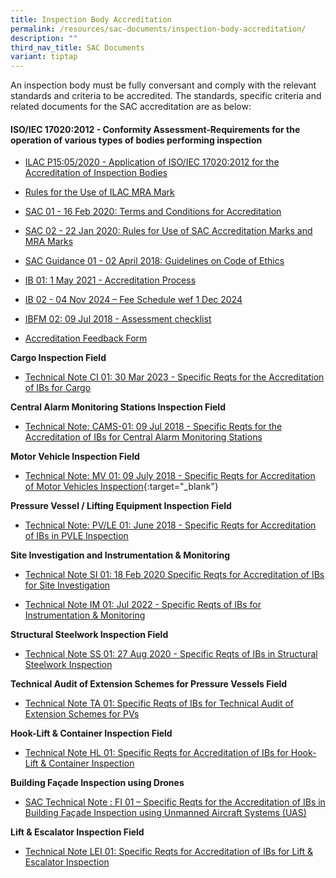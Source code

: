 ```yaml
---
title: Inspection Body Accreditation
permalink: /resources/sac-documents/inspection-body-accreditation/
description: ""
third_nav_title: SAC Documents
variant: tiptap
---
```

<p>An inspection body must be fully conversant and comply with the relevant
standards and criteria to be accredited. The standards, specific criteria
and related documents for the SAC accreditation are as below:</p>
<h4>ISO/IEC 17020:2012 - Conformity Assessment-Requirements for the operation of various types of bodies performing inspection</h4>
<ul>
<li>
<p><a href="/files/Documents/Inspection%20body%20accreditation/ILAC-P15-05-2020.pdf" rel="noopener noreferrer nofollow" target="_blank">ILAC P15:05/2020 - Application of ISO/IEC 17020:2012 for the Accreditation of Inspection Bodies</a>
</p>
</li>
<li>
<p><a href="/files/Documents/Inspection%20body%20accreditation/ILAC_R7_05_2015-Rules-for-the-Use-of-the-ILAC-MRA-Mark1.pdf" rel="noopener noreferrer nofollow" target="_blank">Rules for the Use of ILAC MRA Mark</a>
</p>
</li>
<li>
<p><a href="/files/Documents/Laboratory%20Accreditation/SAC-01-16Feb2020.pdf" rel="noopener noreferrer nofollow" target="_blank">SAC 01 - 16 Feb 2020: Terms and Conditions for Accreditation</a>
</p>
</li>
<li>
<p><a href="/files/Documents/Laboratory%20Accreditation/SAC-02-22-Jan-20.pdf" rel="noopener noreferrer nofollow" target="_blank">SAC 02 - 22 Jan 2020: Rules for Use of SAC Accreditation Marks and MRA Marks</a>
</p>
</li>
<li>
<p><a href="/files/Documents/SAC-Guidance-01-Guidelines-on-Code-of-Ethics-(02-April-2018).pdf" rel="noopener noreferrer nofollow" target="_blank">SAC Guidance 01 - 02 April 2018: Guidelines on Code of Ethics</a>
</p>
</li>
<li>
<p><a href="/files/Documents/Inspection%20body%20accreditation/IB-01-01-May-2021.pdf" rel="noopener noreferrer nofollow" target="_blank">IB 01: 1 May 2021 - Accreditation Process</a>
</p>
</li>
<li>
<p><a href="https://go.gov.sg/ib-fees-schedule-04nov2024" rel="noopener nofollow" target="_blank">IB 02 - 04 Nov 2024 – Fee Schedule wef 1 Dec 2024</a>
</p>
</li>
<li>
<p><a href="/files/Documents/Inspection%20body%20accreditation/IBFM-02-Assessment-Checklist-(09-July-2018).docx" rel="noopener noreferrer nofollow" target="_blank">IBFM 02: 09 Jul 2018 - Assessment checklist</a>
</p>
</li>
<li>
<p><a href="/files/Documents/SACFM10-AC-feedback-form-15-Jul-19.doc" rel="noopener noreferrer nofollow" target="_blank">Accreditation Feedback Form</a>
</p>
</li>
</ul>
<p><strong>Cargo Inspection Field</strong>
</p>
<ul data-tight="true" class="tight">
<li>
<p><a href="/files/Documents/Inspection%20body%20accreditation/ci_01-30mar2023.pdf" rel="noopener noreferrer nofollow" target="_blank">Technical Note CI 01: 30 Mar 2023 - Specific Reqts for the Accreditation of IBs for Cargo</a>
</p>
</li>
</ul>
<p><strong>Central Alarm Monitoring Stations Inspection Field</strong>
</p>
<ul data-tight="true" class="tight">
<li>
<p><a href="/files/Documents/Inspection%20body%20accreditation/CAMS-01-(09-July-2018).pdf" rel="noopener noreferrer nofollow" target="_blank">Technical Note: CAMS-01: 09 Jul 2018 - Specific Reqts for the Accreditation of IBs for Central Alarm Monitoring Stations</a>
</p>
</li>
</ul>
<p><strong>Motor Vehicle Inspection Field</strong>
</p>
<ul data-tight="true" class="tight">
<li>
<p><a href="/files/Documents/Inspection%20body%20accreditation/MV-01-(09-July-2018).pdf" rel="noopener noreferrer nofollow" target="_blank">Technical Note: MV 01: 09 July 2018 - Specific Reqts for Accreditation of Motor Vehicles Inspection</a>{:target="_blank"}</p>
</li>
</ul>
<p><strong>Pressure Vessel / Lifting Equipment Inspection Field</strong>
</p>
<ul data-tight="true" class="tight">
<li>
<p><a href="/files/Documents/Inspection%20body%20accreditation/Technical-Note-PVLE-01-(05-June-2018).pdf" rel="noopener noreferrer nofollow" target="_blank">Technical Note: PV/LE 01: June 2018 - Specific Reqts for Accreditation of IBs in PVLE Inspection</a>
</p>
</li>
</ul>
<p><strong>Site Investigation and Instrumentation &amp; Monitoring</strong>
</p>
<ul>
<li>
<p><a href="/files/Documents/Inspection%20body%20accreditation/SI-01-18-Feb-2020.pdf" rel="noopener noreferrer nofollow" target="_blank">Technical Note SI 01: 18 Feb 2020 Specific Reqts for Accreditation of IBs for Site Investigation</a>
</p>
</li>
<li>
<p><a href="/files/Documents/Inspection%20body%20accreditation/TechNote-IM01-2022.pdf" rel="noopener noreferrer nofollow" target="_blank">Technical Note IM 01: Jul 2022 - Specific Reqts of IBs for Instrumentation &amp; Monitoring</a>
</p>
</li>
</ul>
<p><strong>Structural Steelwork Inspection Field</strong>
</p>
<ul data-tight="true" class="tight">
<li>
<p><a href="/files/Documents/Inspection%20body%20accreditation/SS-01-27-Aug2020.pdf" rel="noopener noreferrer nofollow" target="_blank">Technical Note SS 01: 27 Aug 2020 - Specific Reqts of IBs in Structural Steelwork Inspection</a>
</p>
</li>
</ul>
<p><strong>Technical Audit of Extension Schemes for Pressure Vessels Field</strong>
</p>
<ul data-tight="true" class="tight">
<li>
<p><a href="/files/Documents/Inspection%20body%20accreditation/TA01-(09-July-2018).pdf" rel="noopener noreferrer nofollow" target="_blank">Technical Note TA 01: Specific Reqts of IBs for Technical Audit of Extension Schemes for PVs</a>
</p>
</li>
</ul>
<p><strong>Hook-Lift &amp; Container Inspection Field</strong>
</p>
<ul data-tight="true" class="tight">
<li>
<p><a href="/files/Documents/Inspection%20body%20accreditation/HL-01-27112019-Revised.pdf" rel="noopener noreferrer nofollow" target="_blank">Technical Note HL 01: Specific Reqts for Accreditation of IBs for Hook-Lift &amp; Container Inspection</a>
</p>
</li>
</ul>
<p><strong>Building Façade Inspection using Drones</strong>
</p>
<ul data-tight="true" class="tight">
<li>
<p><a href="/files/Documents/fi-01-final-edition-with-sac-mark.pdf" rel="noopener noreferrer nofollow" target="_blank">SAC Technical Note : FI 01 – Specific Reqts for the Accreditation of IBs in Building Façade Inspection using Unmanned Aircraft Systems (UAS)</a>
</p>
</li>
</ul>
<p><strong>Lift &amp; Escalator Inspection Field</strong>
</p>
<ul data-tight="true" class="tight">
<li>
<p><a href="https://go.gov.sg/lei-01-28march2025" rel="noopener nofollow" target="_blank">Technical Note LEI 01: Specific Reqts for Accreditation of IBs for Lift &amp; Escalator Inspection</a>
</p>
</li>
</ul>
<p></p>
<p></p>
<p></p>